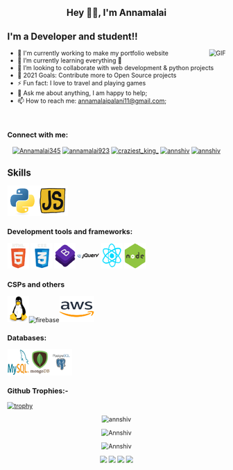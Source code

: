 <h2 align="center"> Hey 👋🏽, I'm Annamalai </h2>

## I'm a Developer and student!!

  <img align="right" alt="GIF" src="https://media.giphy.com/media/836HiJc7pgzy8iNXCn/giphy.gif" />

- 🔭 I'm currently working to make my portfolio website
- 🌱 I’m currently learning everything 🤣
- 👯 I’m looking to collaborate with web development & python projects
- 🥅 2021 Goals: Contribute more to Open Source projects
- ⚡ Fun fact: I love to travel and playing games
- 💬 Ask me about anything, I am happy to help;
- 📫 How to reach me: annamalaipalani11@gmail.com;

<br />


<h3 align="left">Connect with me:</h3>
<p align="center">
<a href="https://twitter.com/Annamalai345" target="blank"><img align="center" src="https://cdn.jsdelivr.net/npm/simple-icons@3.0.1/icons/twitter.svg" alt="Annamalai345" height="30" width="40" /></a>
<a href="https://www.linkedin.com/in/annamalai923/" target="blank"><img align="center" src="https://cdn.jsdelivr.net/npm/simple-icons@3.0.1/icons/linkedin.svg" alt="annamalai923" height="30" width="40" /></a>
<a href="https://www.instagram.com/craziest_king_/" target="blank"><img align="center" src="https://cdn.jsdelivr.net/npm/simple-icons@3.0.1/icons/instagram.svg" alt="craziest_king_" height="30" width="40" /></a>
<a href="https://www.hackerrank.com/annshiv" target="blank"><img align="center" src="https://cdn.jsdelivr.net/npm/simple-icons@3.0.1/icons/hackerrank.svg" alt="annshiv" height="30" width="40" /></a>
<a href="https://leetcode.com/Annshiv/" target="blank"><img align="center" src="https://cdn.jsdelivr.net/npm/simple-icons@3.0.1/icons/leetcode.svg" alt="annshiv" height="30" width="40" /></a>
</p>

<h2>Skills</h2>
<p> 
<img src="https://raw.githubusercontent.com/devicons/devicon/master/icons/python/python-original.svg" alt="python" height="70"/><img src="https://github.com/annshiv/annshiv/blob/main/Materials/js.gif" height="70">
</p>

<h3>Development tools and frameworks:</h3>
<p>
<img src="https://github.com/annshiv/annshiv/blob/main/Materials/html.gif" alt="html5" width="50" height="60"/> 
<img src="https://github.com/annshiv/annshiv/blob/main/Materials/css.gif" alt="css3" width="50" height="60"/>
<img src="https://github.com/annshiv/annshiv/blob/main/Materials/bootstrap.gif" alt="bootstrap" width="50" height="60"/> 
<svg width="50" height="60" xmlns="http://www.w3.org/2000/svg" xmlns:xlink="http://www.w3.org/1999/xlink" aria-hidden="true" focusable="false" width="4.42em" height="1em" style="-ms-transform: rotate(360deg); -webkit-transform: rotate(360deg); transform: rotate(360deg);" pMaterialserveAspectRatio="xMidYMid meet" viewBox="0 0 512 116"><g fill="none" fill-rule="evenodd"><path d="M489.718 8.646l21.42.118s-39.824 53.964-43.076 58.362c-1.056 1.424-2.66 2.96-3.474 4.864c-2.057 4.786-4.169 15.285-4.169 15.285l-19.599.098s3.05-10.944 2.924-16.773c-.11-5.092-2.71-10.178-4.168-15.285c-1.474-5.17-3.475-15.286-3.475-15.286h20.15l2.779 11.117l30.688-42.5" fill="#1A1918"/><path d="M449.157 20.027c3.953 2.383 6.379 15.529 6.379 15.529s-20.684.305-31.94.305h-9.727l-11.812 51.414h-18.064s11.242-55.874 13.896-66.004c.86-3.28 5.892-2.717 14.389-2.717h13.569c8.762 0 19.003-1.119 23.31 1.473" fill="#1A1918"/><path d="M365.06 45.067s.563-3.3-1.91-7.122c-2.113-3.258-4.064-4.016-9.623-4.19c-15.695-.493-15.39 11.138-15.39 11.138l26.923.174zm17.022-13.32c2.3 8.297-2.084 27.792-2.084 27.792s-22.894-.382-35.434 0c-3.899.119-8.566-.424-9.727 1.39c-1.633 2.542.597 6.455 2.487 8.108c2.175 1.903 6.412 2.12 7.935 2.313c10.178 1.293 31.48.334 31.48.334l-3.69 16.34s-30.103 1.51-45.16-2.084c-2.973-.708-5.76-2.139-7.643-4.168c-.514-.555-.96-1.312-1.446-1.966c-.388-.522-1.52-2.237-2.028-3.593c-3.439-9.164.403-26.72 4.169-36.128c.437-1.09.986-2.473 1.564-3.648c.722-1.465 1.333-3.119 1.91-3.995c.388-.604.869-.993 1.272-1.563c.465-.674 1.006-1.327 1.507-1.91c1.39-1.612 2.967-2.752 4.864-4.168c6.273-4.698 17.626-8.345 31.265-6.949c5.135.528 12.89 2.362 16.675 7.643c1.014 1.41 1.515 4.21 2.084 6.253z" fill="#1A1918"/><path d="M299.229 18.49l17.516-.103s-9.762 46.307-14.737 68.888h-20.15c-14.082 0-26.623 1.744-31.959-8.338c-5.176-9.789-.236-25.887 2.084-36.824c1.64-7.74 5.094-23.56 5.094-23.56l18.148-.166s-5.128 24.63-7.262 36.928c-.764 4.405-2.34 8.553-.694 11.81c1.563 3.1 3.752 3.322 10.421 3.475c2.113.05 9.033 0 9.033 0l12.506-52.11" fill="#1A1918"/><path d="M217.244 51.84c1.834-6.516 4.509-13.582 4.169-19.454c-.368-6.28-5.634-11.998-9.032-13.2c-10.234-3.613-19.815 1.438-23.623 5.558c-4.926 5.336-6.594 11.569-8.338 20.15c-1.298 6.37-2.362 13.095 0 18.063c4.182 8.783 17.224 6.865 31.266 6.949c2.084-5.586 3.807-11.86 5.558-18.066zm24.318-25.706c2 14.548-5.676 30.606-10.964 44.57c5.392.487 10.117-.075 10.457.327c.354.521-3.614 16.668-4.997 16.71c-4.279.111-18.459.229-24.372.229c-19.295 0-37.345 1.257-46.55-8.337c-3.738-3.898-6.323-10.583-6.949-15.286c-1.042-7.851.264-16.495 2.085-23.622c1.647-6.435 3.758-12.507 6.948-18.066C175.328 8.507 189.432-1.998 213.075.427c4.586.472 11.172 2.48 15.286 4.863c.284.167 1.279.959 1.507 1.098c5.559 3.537 10.624 11.978 11.694 19.746z" fill="#1A1918"/><path d="M156.193 18.574c-1.167 5.315-2.334 11.34-3.564 16.592h-19.454c1.507-5.822 2.661-11.61 4.169-16.675c6.225 0 12.013.083 18.85.083" fill="#1A1918"/><path d="M132.48 40.03h18.76c-2.453 13.576-7.31 35.475-11.117 50.719c-2.383 9.54-3.974 16.501-10.422 21.538c-.577.452-.91.237-1.39.695c-1.188 1.133-6.684 2.447-9.726 2.779c-4.947.536-10.54.07-16.62-.055c1.591-5.815 3.391-12.798 4.809-18.01c14.82 1.794 15.195-12.214 18.064-25.706c1.66-7.796 6.691-28.834 7.642-31.96" fill="#1A1918"/><g fill="#21609B"><path d="M88.708 75.464l-.402 1.042c-6.85 13.34-18.989 21.524-36.303 21.885c-8.094.167-15.806-1.91-20.844-4.168C20.287 89.338 11.142 80.279 6.148 70.6c-7.164-13.875-8.456-33.176 6.44-47.592c.23 0-1.807 3.126-1.577 3.126l-.41 1.334C-.133 61.074 32.938 89.874 65.086 86.58c7.726-.792 17.578-5.023 23.622-11.116"/><path d="M69.254 61.568c8.088.055 16.536-3.725 21.539-9.032c-4.377 11.11-17.05 18.251-34.044 15.98c-14.23-1.904-27.785-16.223-29.181-30.571c-1.021-10.442 2.618-16.674 8.615-24.234c-2.084 3.954-2.863 7.003-3.057 8.948c-2.278 22.588 18.044 38.79 36.128 38.909"/><path d="M89.98 33.512c-1.257 2.884-8.496 8.33-11.693 9.011c-12.659 2.697-20.766-3.306-25.013-10.137c-.631-1.02-1.798-3.806-2.007-4.515c-1.647-5.6-.89-14.07 4.023-18.454c-1.48 4.169-1.696 9.011-.917 12.159c.472 1.903 1.91 5.226 3.349 7.316c2.618 3.807 4.279 4.732 7.642 6.754c1.515.91 3.14 1.64 3.842 1.84c3.189.939 9.922 3.412 20.775-3.974"/></g></g></svg>

<img src="https://github.com/annshiv/annshiv/blob/main/Materials/react.gif" alt="react" width="50" height="60"/>
<img src="https://github.com/annshiv/annshiv/blob/main/Materials/node.gif" alt="nodejs" width="50" height="60"/>

</p>

<h3>CSPs and others</h3>
<p>
<img src="https://raw.githubusercontent.com/devicons/devicon/master/icons/linux/linux-original.svg" alt="linux" width="50" height="60"/><img src="https://www.vectorlogo.zone/logos/firebase/firebase-icon.svg" alt="firebase" width="50" height="60"/><img src="https://raw.githubusercontent.com/devicons/devicon/master/icons/amazonwebservices/amazonwebservices-original-wordmark.svg" alt="aws" width="80" height="60"/>
</p>
<h3>Databases:</h3>
<p>
<img src="https://github.com/annshiv/annshiv/blob/main/Materials/mysql.png" alt="mysql" width="50" height="60"/><img src="https://github.com/annshiv/annshiv/blob/main/Materials/mongo.gif" alt="mongodb" width="50" height="60"/><img src="https://github.com/annshiv/annshiv/blob/main/Materials/postgresql.gif" alt="postgresql" width="50" height="60"/> 
</p>

### Github Trophies:-
[![trophy](https://github-profile-trophy.vercel.app/?username=annshiv&theme=gruvbox)](https://github.com/annshiv/github-profile-trophy)

<p align="center">
<img src="https://activity-graph.herokuapp.com/graph?username=annshiv&theme=xcode" alt="annshiv" />
</p>


<p align="center">
<img src="https://github-readme-streak-stats.herokuapp.com/?user=annshiv" alt="Annshiv" />
</p>
<p align="center">
<img src="https://github-readme-stats.vercel.app/api?username=annshiv&show_icons=true" alt="Annshiv" />
</p>


<p align="center">
<img src="https://komarev.com/ghpvc/?username=annshiv" />
<img src="https://badges.pufler.dev/years/annshiv?&logo=github&logoColor=yellow" />
<img src="https://badges.pufler.dev/repos/annshiv?&logo=github&logoColor=yellow" />
<img src="https://badges.pufler.dev/commits/monthly/annshiv?&logo=github&logoColor=yellow" />



